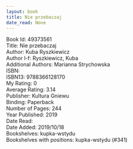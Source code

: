 ```yaml
---
layout: book
title: Nie przebaczaj
date_read: None
---
```


Book Id: 49373561<br />
Title: Nie przebaczaj<br />
Author: Kuba Ryszkiewicz<br />
Author l-f: Ryszkiewicz, Kuba<br />
Additional Authors: Marianna Strychowska<br />
ISBN: <br />
ISBN13: 9788366128170<br />
My Rating: 0<br />
Average Rating: 3.14<br />
Publisher: Kultura Gniewu<br />
Binding: Paperback<br />
Number of Pages: 244<br />
Year Published: 2019<br />
Date Read: <br />
Date Added: 2019/10/18<br />
Bookshelves: kupka-wstydu<br />
Bookshelves with positions: kupka-wstydu (#341)<br />

